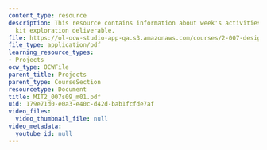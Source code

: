 ```yaml
---
content_type: resource
description: This resource contains information about week's activities, contest and
  kit exploration deliverable.
file: https://ol-ocw-studio-app-qa.s3.amazonaws.com/courses/2-007-design-and-manufacturing-i-spring-2009/179e71d0e0a3e40cd42dbab1fcfde7af_MIT2_007s09_m01.pdf
file_type: application/pdf
learning_resource_types:
- Projects
ocw_type: OCWFile
parent_title: Projects
parent_type: CourseSection
resourcetype: Document
title: MIT2_007s09_m01.pdf
uid: 179e71d0-e0a3-e40c-d42d-bab1fcfde7af
video_files:
  video_thumbnail_file: null
video_metadata:
  youtube_id: null
---
```

